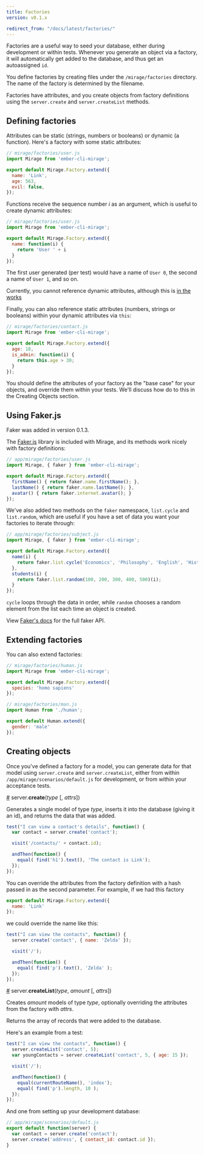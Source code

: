 ```yaml
---
title: Factories
version: v0.1.x

redirect_from: "/docs/latest/factories/"
---
```


Factories are a useful way to seed your database, either during development or within tests. Whenever you generate an object via a factory, it will automatically get added to the database, and thus get an autoassigned `id`.

You define factories by creating files under the `/mirage/factories` directory. The name of the factory is determined by the filename.

Factories have attributes, and you create objects from factory definitions using the `server.create` and `server.createList` methods.

## Defining factories

Attributes can be static (strings, numbers or booleans) or dynamic (a function). Here's a factory with some static attributes:

```js
// mirage/factories/user.js
import Mirage from 'ember-cli-mirage';

export default Mirage.Factory.extend({
  name: 'Link',
  age: 563,
  evil: false,
});
```

Functions receive the sequence number *i* as an argument, which is useful to create dynamic attributes:

```js
// mirage/factories/user.js
import Mirage from 'ember-cli-mirage';

export default Mirage.Factory.extend({
  name: function(i) {
    return 'User ' + i
  }
});
```

The first user generated (per test) would have a name of `User 0`, the second a name of `User 1`, and so on.

<aside class='Docs-page__aside'>
  <p>Currently, you cannot reference dynamic attributes, although this is <a href='https://github.com/samselikoff/ember-cli-mirage/issues/27'>in the works</a></p>
</aside>

Finally, you can also reference static attributes (numbers, strings or booleans) within your dynamic attributes via `this`:

```js
// mirage/factories/contact.js
import Mirage from 'ember-cli-mirage';

export default Mirage.Factory.extend({
  age: 18,
  is_admin: function(i) {
    return this.age > 30;
  }
});
```

You should define the attributes of your factory as the "base case" for your objects, and override them within your tests. We'll discuss how do to this in the Creating Objects section.

## Using Faker.js

<aside class='Docs-page__aside'>
  <p>Faker was added in version 0.1.3.</p>
</aside>

The [Faker.js](https://github.com/marak/Faker.js/) library is included with Mirage, and its methods work nicely with factory definitions:

```js
// app/mirage/factories/user.js
import Mirage, { faker } from 'ember-cli-mirage';

export default Mirage.Factory.extend({
  firstName() { return faker.name.firstName(); },
  lastName() { return faker.name.lastName(); },
  avatar() { return faker.internet.avatar(); }
});
```

We've also added two methods on the `faker` namespace, `list.cycle` and `list.random`, which are useful if you have a set of data you want your factories to iterate through:

```js
// app/mirage/factories/subject.js
import Mirage, { faker } from 'ember-cli-mirage';

export default Mirage.Factory.extend({
  name(i) {
    return faker.list.cycle('Economics', 'Philosophy', 'English', 'History', 'Mathematics')(i);
  },
  students(i) {
    return faker.list.random(100, 200, 300, 400, 500)(i);
  }
});
```

`cycle` loops through the data in order, while `random` chooses a random element from the list each time an object is created.

View [Faker's docs](https://github.com/marak/Faker.js/) for the full faker API.

## Extending factories

You can also extend factories:

```js
// mirage/factories/human.js
import Mirage from 'ember-cli-mirage';

export default Mirage.Factory.extend({
  species: 'homo sapiens'
});

// mirage/factories/man.js
import Human from './human';

export default Human.extend({
  gender: 'male'
});
```

## Creating objects

Once you've defined a factory for a model, you can generate data for that model using `server.create` and `server.createList`, either from within `/app/mirage/scenarios/default.js` for development, or from within your acceptance tests.

<a name="create" href="#create">#</a> server.<b>create</b>(<i>type</i> [, <i>attrs</i>])

Generates a single model of type *type*, inserts it into the database (giving it an id), and returns the data that was
added.

```js
test("I can view a contact's details", function() {
  var contact = server.create('contact');

  visit('/contacts/' + contact.id);

  andThen(function() {
    equal( find('h1').text(), 'The contact is Link');
  });
});
```

You can override the attributes from the factory definition with a
hash passed in as the second parameter. For example, if we had this factory

```js
export default Mirage.Factory.extend({
  name: 'Link'
});
```

we could override the name like this:

```js
test("I can view the contacts", function() {
  server.create('contact', { name: 'Zelda' });

  visit('/');

  andThen(function() {
    equal( find('p').text(), 'Zelda' );
  });
});
```

<a name="createList" href="#createList">#</a> server.<b>createList</b>(<i>type</i>, <i>amount</i> [, <i>attrs</i>])

Creates *amount* models of type *type*, optionally overriding the attributes from the factory with *attrs*.

Returns the array of records that were added to the database.

Here's an example from a test:

```js
test("I can view the contacts", function() {
  server.createList('contact', 5);
  var youngContacts = server.createList('contact', 5, { age: 15 });

  visit('/');

  andThen(function() {
    equal(currentRouteName(), 'index');
    equal( find('p').length, 10 );
  });
});
```

And one from setting up your development database:

```js
// app/mirage/scenarios/default.js
export default function(server) {
  var contact = server.create('contact');
  server.create('address', { contact_id: contact.id });
}
```
